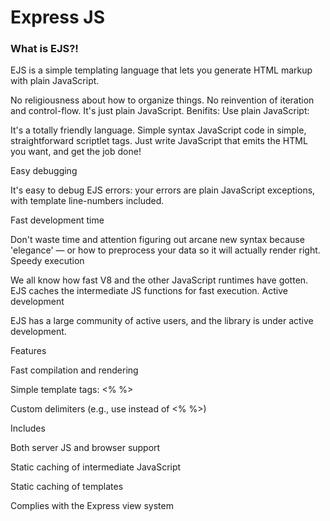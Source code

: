 #  Express JS
###  What is EJS?!
EJS is a simple templating language that lets you generate HTML markup with plain JavaScript. 

No religiousness about how to organize things. 
No reinvention of iteration and control-flow. It's just plain JavaScript.
Benifits:
Use plain JavaScript:

It's a totally friendly language.
Simple syntax
JavaScript code in simple, straightforward scriptlet tags. 
Just write JavaScript that emits the HTML you want, and get the job done!

Easy debugging

It's easy to debug EJS errors: your errors are plain JavaScript exceptions, with template line-numbers included.

Fast development time

Don't waste time and attention figuring out arcane new syntax because 'elegance' — or how to preprocess your data so it will actually render right.
Speedy execution

We all know how fast V8 and the other JavaScript runtimes have gotten. EJS caches the intermediate JS functions for fast execution.
Active development

EJS has a large community of active users, and the library is under active development.

Features

Fast compilation and rendering

Simple template tags: <% %>

Custom delimiters (e.g., use instead of <% %>)

Includes

Both server JS and browser support

Static caching of intermediate JavaScript

Static caching of templates

Complies with the Express view system
